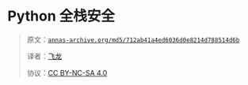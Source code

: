 # Python 全栈安全

> 原文：[`annas-archive.org/md5/712ab41a4ed6036d0e8214d788514d6b`](https://annas-archive.org/md5/712ab41a4ed6036d0e8214d788514d6b)
> 
> 译者：[飞龙](https://github.com/wizardforcel)
> 
> 协议：[CC BY-NC-SA 4.0](http://creativecommons.org/licenses/by-nc-sa/4.0/)
